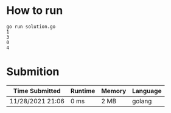 # How to run

```
go run solution.go
1
3
0
4
```

# Submition

Time Submitted | Runtime | Memory | Language
-------------- | ------ | ------- | ------ |
11/28/2021 21:06| 0 ms |	2 MB | golang
